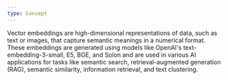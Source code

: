 ```yaml
---
type: Concept
---
```


Vector embeddings are high-dimensional representations of data, such as text or images, that capture semantic meanings in a numerical format. These embeddings are generated using models like OpenAI's text-embedding-3-small, E5, BGE, and Solon and are used in various AI applications for tasks like semantic search, retrieval-augmented generation (RAG), semantic similarity, information retrieval, and text clustering.